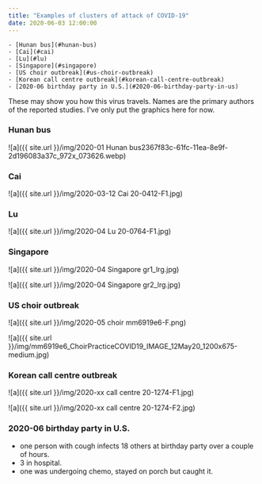 ```yaml
---
title: "Examples of clusters of attack of COVID-19"
date: 2020-06-03 12:00:00
---
```


<!-- TOC START min:1 max:4 link:true asterisk:false update:true -->
    - [Hunan bus](#hunan-bus)
    - [Cai](#cai)
    - [Lu](#lu)
    - [Singapore](#singapore)
    - [US choir outbreak](#us-choir-outbreak)
    - [Korean call centre outbreak](#korean-call-centre-outbreak)
    - [2020-06 birthday party in U.S.](#2020-06-birthday-party-in-us)
<!-- TOC END -->


These may show you how this virus travels. Names are the primary authors of the reported studies. I've only put the graphics here for now.



### Hunan bus

![a]({{ site.url }}/img/2020-01 Hunan bus2367f83c-61fc-11ea-8e9f-2d196083a37c_972x_073626.webp)



### Cai

![a]({{ site.url }}/img/2020-03-12 Cai 20-0412-F1.jpg)



### Lu

![a]({{ site.url }}/img/2020-04 Lu 20-0764-F1.jpg)



### Singapore  

![a]({{ site.url }}/img/2020-04 Singapore gr1_lrg.jpg)

![a]({{ site.url }}/img/2020-04 Singapore gr2_lrg.jpg)



### US choir outbreak

![a]({{ site.url }}/img/2020-05 choir mm6919e6-F.png)

![a]({{ site.url }}/img/mm6919e6_ChoirPracticeCOVID19_IMAGE_12May20_1200x675-medium.jpg)



### Korean call centre outbreak

![a]({{ site.url }}/img/2020-xx call centre 20-1274-F1.jpg)

![a]({{ site.url }}/img/2020-xx call centre 20-1274-F2.jpg)



### 2020-06 birthday party in U.S.

- one person with cough infects 18 others at birthday party over a couple of hours.
- 3 in hospital.
- one was undergoing chemo, stayed on porch but caught it.
